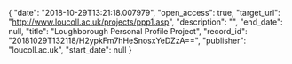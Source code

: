 {
  "date": "2018-10-29T13:21:18.007979", 
  "open_access": true, 
  "target_url": "http://www.loucoll.ac.uk/projects/ppp1.asp", 
  "description": "", 
  "end_date": null, 
  "title": "Loughborough Personal Profile Project", 
  "record_id": "20181029T132118/H2ypkFm7hHeSnosxYeDZzA==", 
  "publisher": "loucoll.ac.uk", 
  "start_date": null
}

